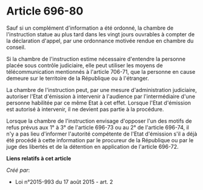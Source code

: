# Article 696-80

Sauf si un complément d'information a été ordonné, la chambre de l'instruction statue au plus tard dans les vingt jours
ouvrables à compter de la déclaration d'appel, par une ordonnance motivée rendue en chambre du conseil. 

Si la chambre de l'instruction estime nécessaire d'entendre la personne placée sous contrôle judiciaire, elle peut utiliser
les moyens de télécommunication mentionnés à l'article 706-71, que la personne en cause demeure sur le territoire de la
République ou à l'étranger. 

La chambre de l'instruction peut, par une mesure d'administration judiciaire, autoriser l'Etat d'émission à intervenir à
l'audience par l'intermédiaire d'une personne habilitée par ce même Etat à cet effet. Lorsque l'Etat d'émission est autorisé
à intervenir, il ne devient pas partie à la procédure. 

Lorsque la chambre de l'instruction envisage d'opposer l'un des motifs de refus prévus aux 1° à 3° de l'article 696-73 ou au
2° de l'article 696-74, il n'y a pas lieu d'informer l'autorité compétente de l'Etat d'émission s'il a déjà été procédé à
cette information par le procureur de la République ou par le juge des libertés et de la détention en application de
l'article 696-72.

**Liens relatifs à cet article**

_Créé par_:

  - Loi n°2015-993 du 17 août 2015 - art. 2

